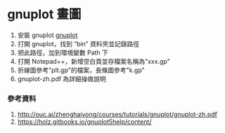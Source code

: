 # gnuplot 畫圖
1. 安裝 gnuplot     [gnuplot](http://www.gnuplot.info/download.html)
2. 打開 gnuplot，找到 “bin” 資料夾並記錄路徑
3. 把此路徑，加到環境變數 Path 下
4. 打開 Notepad++，新增空白頁並存檔案名稱為"xxx.gp"
5. 折線圖參考"plt.gp"的檔案，長條圖參考"k.gp"
6. gnuplot-zh.pdf 為詳細操做說明

### 參考資料
1. http://ouc.ai/zhenghaiyong/courses/tutorials/gnuplot/gnuplot-zh.pdf
2. https://holz.gitbooks.io/gnuplot5help/content/
 
